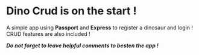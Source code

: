 # Dino Crud is on the start ! 

A simple app using **Passport** and **Express** to register a dinosaur and login ! CRUD features are also included ! 

***Do not forget to leave helpful comments to besten the app !***

